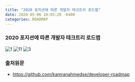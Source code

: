 ```yaml
---
title: "2020 포지션에 따른 개발자 테크트리 로드맵"
date: 2020-05-06 10:03:28 -0400
categories: ROADMAP 
---
```




### 2020 포지션에 따른 개발자 테크트리 로드맵
![1](https://user-images.githubusercontent.com/12209348/81139078-6c6ee380-8f9f-11ea-8689-7e077c88d37e.png)
![11](https://user-images.githubusercontent.com/12209348/81139080-6ed13d80-8f9f-11ea-9a50-b37ecd51a4d6.png)
![3](https://user-images.githubusercontent.com/12209348/81139083-71339780-8f9f-11ea-844c-8e47b91000ce.png)


 ### 출처원문
 - https://github.com/kamranahmedse/developer-roadmap
